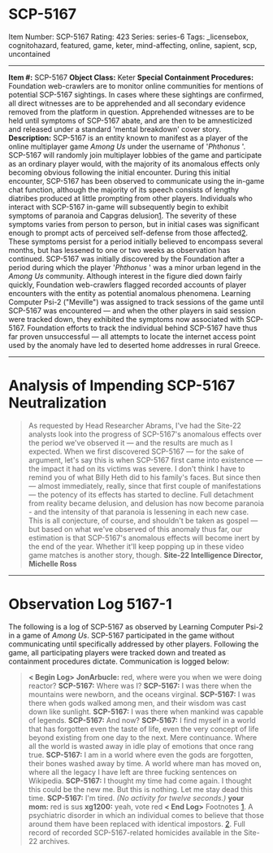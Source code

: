 # SCP-5167
Item Number: SCP-5167
Rating: 423
Series: series-6
Tags: _licensebox, cognitohazard, featured, game, keter, mind-affecting, online, sapient, scp, uncontained

---

**Item #:** SCP-5167
**Object Class:** Keter
**Special Containment Procedures:** Foundation web-crawlers are to monitor online communities for mentions of potential SCP-5167 sightings. In cases where these sightings are confirmed, all direct witnesses are to be apprehended and all secondary evidence removed from the platform in question.
Apprehended witnesses are to be held until symptoms of SCP-5167 abate, and are then to be amnesticized and released under a standard 'mental breakdown' cover story.
**Description:** SCP-5167 is an entity known to manifest as a player of the online multiplayer game _Among Us_ under the username of '_Phthonus_ '.
SCP-5167 will randomly join multiplayer lobbies of the game and participate as an ordinary player would, with the majority of its anomalous effects only becoming obvious following the initial encounter. During this initial encounter, SCP-5167 has been observed to communicate using the in-game chat function, although the majority of its speech consists of lengthy diatribes produced at little prompting from other players.
Individuals who interact with SCP-5167 in-game will subsequently begin to exhibit symptoms of paranoia and Capgras delusion[1](javascript:;). The severity of these symptoms varies from person to person, but in initial cases was significant enough to prompt acts of perceived self-defense from those affected[2](javascript:;). These symptoms persist for a period initially believed to encompass several months, but has lessened to one or two weeks as observation has continued.
SCP-5167 was initially discovered by the Foundation after a period during which the player '_Phthonus_ ' was a minor urban legend in the _Among Us_ community. Although interest in the figure died down fairly quickly, Foundation web-crawlers flagged recorded accounts of player encounters with the entity as potential anomalous phenomena. Learning Computer Psi-2 ("Meville") was assigned to track sessions of the game until SCP-5167 was encountered — and when the other players in said session were tracked down, they exhibited the symptoms now associated with SCP-5167.
Foundation efforts to track the individual behind SCP-5167 have thus far proven unsuccessful — all attempts to locate the internet access point used by the anomaly have led to deserted home addresses in rural Greece.
* * *
# **Analysis of Impending SCP-5167 Neutralization**
> As requested by Head Researcher Abrams, I've had the Site-22 analysts look into the progress of SCP-5167's anomalous effects over the period we've observed it — and the results are much as I expected.
> When we first discovered SCP-5167 — for the sake of argument, let's say this is when SCP-5167 first came into existence — the impact it had on its victims was severe. I don't think I have to remind you of what Billy Heth did to his family's faces.
> But since then — almost immediately, really, since that first couple of manifestations — the potency of its effects has started to decline. Full detachment from reality became delusion, and delusion has now become paranoia - and the intensity of that paranoia is lessening in each new case.
> This is all conjecture, of course, and shouldn't be taken as gospel — but based on what we've observed of this anomaly thus far, our estimation is that SCP-5167's anomalous effects will become inert by the end of the year. Whether it'll keep popping up in these video game matches is another story, though.
> **Site-22 Intelligence Director,**  
>  **Michelle Ross**
* * *
# **Observation Log 5167-1**
The following is a log of SCP-5167 as observed by Learning Computer Psi-2 in a game of _Among Us_. SCP-5167 participated in the game without communicating until specifically addressed by other players. Following the game, all participating players were tracked down and treated as containment procedures dictate.
Communication is logged below:
> **< Begin Log>**
> **JonArbucle:** red, where were you when we were doing reactor?
> **SCP-5167:** Where was I?
> **SCP-5167:** I was there when the mountains were newborn, and the oceans virginal.
> **SCP-5167:** I was there when gods walked among men, and their wisdom was cast down like sunlight.
> **SCP-5167:** I was there when mankind was capable of legends.
> **SCP-5167:** And now?
> **SCP-5167:** I find myself in a world that has forgotten even the taste of life, even the very concept of life beyond existing from one day to the next. Mere continuance. Where all the world is wasted away in idle play of emotions that once rang true.
> **SCP-5167:** I am in a world where even the gods are forgotten, their bones washed away by time. A world where man has moved on, where all the legacy I have left are three fucking sentences on Wikipedia.
> **SCP-5167:** I thought my time had come again. I thought this could be the new me. But this is nothing. Let me stay dead this time.
> **SCP-5167:** I'm tired.
> _(No activity for twelve seconds.)_
> **your mom:** red is sus
> **xg1200:** yeah, vote red
> **< End Log>**
Footnotes
[1](javascript:;). A psychiatric disorder in which an individual comes to believe that those around them have been replaced with identical impostors.
[2](javascript:;). Full record of recorded SCP-5167-related homicides available in the Site-22 archives.